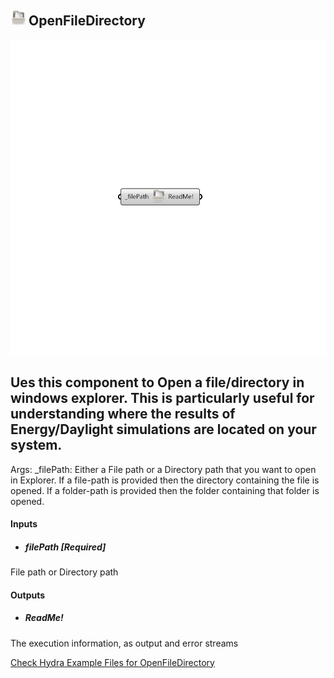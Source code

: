 ## ![](../../images/icons/OpenFileDirectory.png) OpenFileDirectory

![](../../images/components/OpenFileDirectory.png)

Ues this component to Open a file/directory in windows explorer.
 This is particularly useful for understanding where the results of Energy/Daylight simulations are located on your system.
 -
 Args:
     _filePath: Either a File path or a Directory path that you want to open in Explorer.
 If a file-path is provided then the directory containing the file is opened.
 If a folder-path is provided then the folder containing that folder is opened.

#### Inputs
* ##### filePath [Required]
File path or Directory path

#### Outputs
* ##### ReadMe!
The execution information, as output and error streams


[Check Hydra Example Files for OpenFileDirectory](https://hydrashare.github.io/hydra/index.html?keywords=Honeybee_OpenFileDirectory)